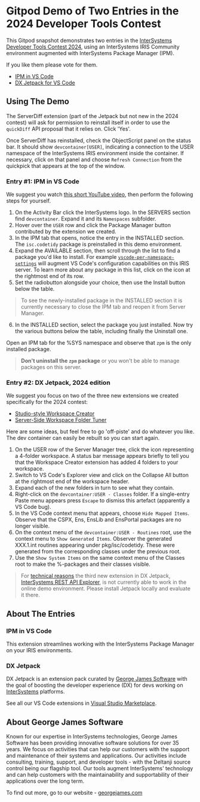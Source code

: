 # Gitpod Demo of Two Entries in the 2024 Developer Tools Contest

This Gitpod snapshot demonstrates two entries in the [InterSystems Developer Tools Contest 2024](https://openexchange.intersystems.com/contest/38), using an InterSystems IRIS Community environment augmented with InterSystems Package Manager (IPM).

 If you like them please vote for them.

 - [IPM in VS Code](https://openexchange.intersystems.com/contest/38#437)
 - [DX Jetpack for VS Code](https://openexchange.intersystems.com/contest/38#427)

## Using The Demo

The ServerDiff extension (part of the Jetpack but not new in the 2024 contest) will ask for permission to reinstall itself in order to use the `quickDiff` API proposal that it relies on. Click 'Yes'.

Once ServerDiff has reinstalled, check the ObjectScript panel on the status bar. It should show `devcontainer[USER]`, indicating a connection to the USER namespace of the InterSystems IRIS environment inside the container. If necessary, click on that panel and choose `Refresh Connection` from the quickpick that appears at the top of the window.

### Entry #1: IPM in VS Code

We suggest you watch [this short YouTube video](https://www.youtube.com/embed/w4w1oSRqoak), then perform the following steps for yourself.

1. On the Activity Bar click the InterSystems logo. In the SERVERS section find `devcontainer`. Expand it and its `Namespaces` subfolder.
2. Hover over the `USER` row and click the Package Manager button contributed by the extension we created.
3. In the IPM tab that opens, notice the entry in the INSTALLED section. The `isc.codetidy` package is preinstalled in this demo environment.
4. Expand the AVAILABLE section, then scroll through the list to find a package you'd like to install. For example [`vscode-per-namespace-settings`](https://openexchange.intersystems.com/package/vscode-per-namespace-settings) will augment VS Code's configuration capabilities on this IRIS server. To learn more about any package in this list, click on the icon at the rightmost end of its row.
5. Set the radiobutton alongside your choice, then use the Install button below the table.
> To see the newly-installed package in the INSTALLED section it is currently necessary to close the IPM tab and reopen it from Server Manager.
6. In the INSTALLED section, select the package you just installed. Now try the various buttons below the table, including finally the Uninstall one.

Open an IPM tab for the %SYS namespace and observe that `zpm` is the only installed package.
> **Don't uninstall the `zpm` package** or you won't be able to manage packages on this server.

### Entry #2: DX Jetpack, 2024 edition

 We suggest you focus on two of the three new extensions we created specifically for the 2024 contest:

- [Studio-style Workspace Creator](https://marketplace.visualstudio.com/items?itemName=georgejames.isfs-studio-style-workspace)
- [Server-Side Workspace Folder Tuner](https://marketplace.visualstudio.com/items?itemName=georgejames.isfs-root-tuner)

Here are some ideas, but feel free to go 'off-piste' and do whatever you like. The dev container can easily be rebuilt so you can start again.

1. On the USER row of the Server Manager tree, click the icon representing a 4-folder workspace. A status bar message appears briefly to tell you that the Workspace Creator extension has added 4 folders to your workspace.
2. Switch to VS Code's Explorer view and click on the Collapse All button at the rightmost end of the workspace header.
3. Expand each of the new folders in turn to see what they contain.
4. Right-click on the `devcontainer:USER - Classes` folder. If a single-entry Paste menu appears press `Escape` to dismiss this artefact (apparently a VS Code bug).
5. In the VS Code context menu that appears, choose `Hide Mapped Items`. Observe that the CSPX, Ens, EnsLib and EnsPortal packages are no longer visible.
6. On the context menu of the `devcontainer:USER - Routines` root, use the context menu to `Show Generated Items`. Observer the generated XXX.1.int routines appearing under pkg/isc/codetidy. These were generated from the corresponding classes under the previous root.
7. Use the `Show System Items` on the same context menu of the Classes root to make the %-packages and their classes visible.

> For [technical reasons](https://github.com/gjsjohnmurray/iris-rest-api-explorer/issues/1) the third new extension in DX Jetpack, [InterSystems REST API Explorer](https://marketplace.visualstudio.com/items?itemName=georgejames.iris-rest-api-explorer), is not currently able to work in the online demo environment. Please install Jetpack locally and evaluate it there.

## About The Entries

### IPM in VS Code

This extension streamlines working with the InterSystems Package Manager on your IRIS environments.

### DX Jetpack

DX Jetpack is an extension pack curated by [George James Software](https://georgejames.com) with the goal of boosting the developer experience (DX) for devs working on [InterSystems](https://developer.intersystems.com) platforms.

See all our VS Code extensions in [Visual Studio Marketplace](https://marketplace.visualstudio.com/publishers/georgejames).

## About George James Software

Known for our expertise in InterSystems technologies, George James Software has been providing innovative software solutions for over 35 years. We focus on activities that can help our customers with the support and maintenance of their systems and applications. Our activities include consulting, training, support, and developer tools - with the Deltanji source control being our flagship tool. Our tools augment InterSystems' technology and can help customers with the maintainability and supportability of their applications over the long term. 

To find out more, go to our website - [georgejames.com](https://georgejames.com) 
